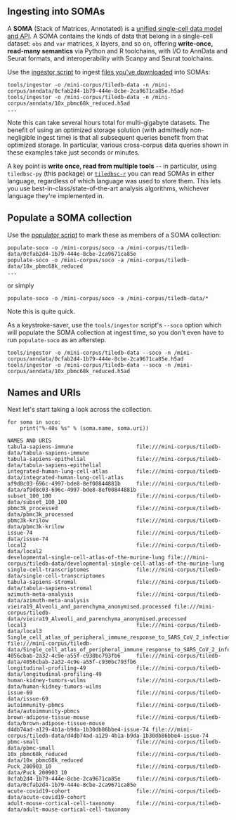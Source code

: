 ## Ingesting into SOMAs

A **SOMA** (Stack of Matrices, Annotated) is a [unified single-cell data model and API](https://github.com/single-cell-data/SOMA). A SOMA contains the kinds of data that belong in a single-cell dataset: `obs` and `var` matrices, `X` layers, and so on, offering **write-once, read-many semantics** via Python and R toolchains, with I/O to AnnData and Seurat formats, and interoperability with Scanpy and Seurat toolchains.

Use the [ingestor script](../tools/ingestor) to ingest [files you've downloaded](obtaining-data-files.md) into SOMAs:

```
tools/ingestor -o /mini-corpus/tiledb-data -n /mini-corpus/anndata/0cfab2d4-1b79-444e-8cbe-2ca9671ca85e.h5ad
tools/ingestor -o /mini-corpus/tiledb-data -n /mini-corpus/anndata/10x_pbmc68k_reduced.h5ad
...
```

Note this can take several hours total for multi-gigabyte datasets. The benefit of using an
optimized storage solution (with admittedly non-negligible ingest time) is that all subsequent
queries benefit from that optimized storage. In particular, various cross-corpus data queries shown
in these examples take just seconds or minutes.

A key point is **write once, read from multiple tools** -- in particular, using `tiledbsc-py` (this
package) or [`tiledbsc-r`](https://github.com/TileDB-Inc/tiledbsc) you can read SOMAs in either
language, regardless of which language was used to store them. This lets you use
best-in-class/state-of-the-art analysis algorithms, whichever language they're implemented in.

## Populate a SOMA collection

Use the [populator script](../tools/populate-soco) to mark these as members of a SOMA collection:

```
populate-soco -o /mini-corpus/soco -a /mini-corpus/tiledb-data/0cfab2d4-1b79-444e-8cbe-2ca9671ca85e
populate-soco -o /mini-corpus/soco -a /mini-corpus/tiledb-data/10x_pbmc68k_reduced
...
```

or simply

```
populate-soco -o /mini-corpus/soco -a /mini-corpus/tiledb-data/*
```

Note this is quite quick.

As a keystroke-saver, use the `tools/ingestor` script's `--soco` option which will populate the SOMA
collection at ingest time, so you don't even have to run `populate-soco` as an afterstep.

```
tools/ingestor -o /mini-corpus/tiledb-data --soco -n /mini-corpus/anndata/0cfab2d4-1b79-444e-8cbe-2ca9671ca85e.h5ad
tools/ingestor -o /mini-corpus/tiledb-data --soco -n /mini-corpus/anndata/10x_pbmc68k_reduced.h5ad
```

## Names and URIs

Next let's start taking a look across the collection.

```
for soma in soco:
    print("%-40s %s" % (soma.name, soma.uri))
```

```
NAMES AND URIS
tabula-sapiens-immune                    file:///mini-corpus/tiledb-data/tabula-sapiens-immune
tabula-sapiens-epithelial                file:///mini-corpus/tiledb-data/tabula-sapiens-epithelial
integrated-human-lung-cell-atlas         file:///mini-corpus/tiledb-data/integrated-human-lung-cell-atlas
af9d8c03-696c-4997-bde8-8ef00844881b     file:///mini-corpus/tiledb-data/af9d8c03-696c-4997-bde8-8ef00844881b
subset_100_100                           file:///mini-corpus/tiledb-data/subset_100_100
pbmc3k_processed                         file:///mini-corpus/tiledb-data/pbmc3k_processed
pbmc3k-krilow                            file:///mini-corpus/tiledb-data/pbmc3k-krilow
issue-74                                 file:///mini-corpus/tiledb-data/issue-74
local2                                   file:///mini-corpus/tiledb-data/local2
developmental-single-cell-atlas-of-the-murine-lung file:///mini-corpus/tiledb-data/developmental-single-cell-atlas-of-the-murine-lung
single-cell-transcriptomes               file:///mini-corpus/tiledb-data/single-cell-transcriptomes
tabula-sapiens-stromal                   file:///mini-corpus/tiledb-data/tabula-sapiens-stromal
azimuth-meta-analysis                    file:///mini-corpus/tiledb-data/azimuth-meta-analysis
vieira19_Alveoli_and_parenchyma_anonymised.processed file:///mini-corpus/tiledb-data/vieira19_Alveoli_and_parenchyma_anonymised.processed
local3                                   file:///mini-corpus/tiledb-data/local3
Single_cell_atlas_of_peripheral_immune_response_to_SARS_CoV_2_infection file:///mini-corpus/tiledb-data/Single_cell_atlas_of_peripheral_immune_response_to_SARS_CoV_2_infection
4056cbab-2a32-4c9e-a55f-c930bc793fb6     file:///mini-corpus/tiledb-data/4056cbab-2a32-4c9e-a55f-c930bc793fb6
longitudinal-profiling-49                file:///mini-corpus/tiledb-data/longitudinal-profiling-49
human-kidney-tumors-wilms                file:///mini-corpus/tiledb-data/human-kidney-tumors-wilms
issue-69                                 file:///mini-corpus/tiledb-data/issue-69
autoimmunity-pbmcs                       file:///mini-corpus/tiledb-data/autoimmunity-pbmcs
brown-adipose-tissue-mouse               file:///mini-corpus/tiledb-data/brown-adipose-tissue-mouse
d4db74ad-a129-4b1a-b9da-1b30db86bbe4-issue-74 file:///mini-corpus/tiledb-data/d4db74ad-a129-4b1a-b9da-1b30db86bbe4-issue-74
pbmc-small                               file:///mini-corpus/tiledb-data/pbmc-small
10x_pbmc68k_reduced                      file:///mini-corpus/tiledb-data/10x_pbmc68k_reduced
Puck_200903_10                           file:///mini-corpus/tiledb-data/Puck_200903_10
0cfab2d4-1b79-444e-8cbe-2ca9671ca85e     file:///mini-corpus/tiledb-data/0cfab2d4-1b79-444e-8cbe-2ca9671ca85e
acute-covid19-cohort                     file:///mini-corpus/tiledb-data/acute-covid19-cohort
adult-mouse-cortical-cell-taxonomy       file:///mini-corpus/tiledb-data/adult-mouse-cortical-cell-taxonomy
```
